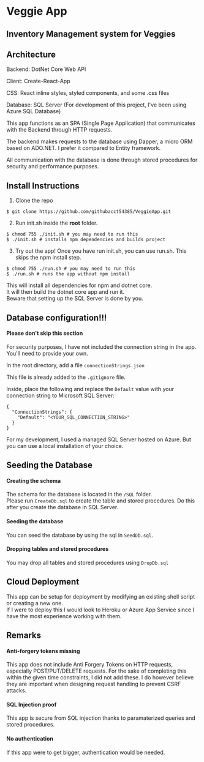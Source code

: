 # Veggie App

## Inventory Management system for Veggies

## Architecture

Backend: DotNet Core Web API

Client: Create-React-App

CSS: React inline styles, styled components, and some .css files

Database: SQL Server (For development of this project, I've been using Azure SQL Database)

This app functions as an SPA (Single Page Application) that communicates with the Backend through HTTP requests.

The backend makes requests to the database using Dapper, a micro ORM based on ADO<span></span>.NET. I prefer it compared to Entity framework.

All communication with the database is done through stored procedures for security and performance purposes.

## Install Instructions

1. Clone the repo

```
$ git clone https://github.com/githubacct54385/VeggieApp.git
```

2. Run init<span></span>.sh inside the **root** folder.

```
$ chmod 755 ./init.sh # you may need to run this
$ ./init.sh # installs npm dependencies and builds project
```

3. Try out the app!
   Once you have run init<span>.sh</span>, you can use run<span>.sh</span>. This skips the npm install step.

```
$ chmod 755 ./run.sh # you may need to run this
$ ./run.sh # runs the app without npm install
```

This will install all dependencies for npm and dotnet core.  
It will then build the dotnet core app and run it.  
Beware that setting up the SQL Server is done by you.

## Database configuration!!!

#### Please don't skip this section

For security purposes, I have not included the connection string in the app. You'll need to provide your own.

In the root directory, add a file `connectionStrings.json`

This file is already added to the `.gitignore` file.

Inside, place the following and replace the `Default` value with your connection string to Microsoft SQL Server:

```
{
  "ConnectionStrings": {
    "Default": "<YOUR_SQL_CONNECTION_STRING>"
  }
}

```

For my development, I used a managed SQL Server hosted on Azure. But you can use a local installation of your choice.

## Seeding the Database

#### Creating the schema

The schema for the database is located in the `/SQL` folder.  
Please run `CreateDb.sql` to create the table and stored procedures. Do this after you create the database in SQL Server.

#### Seeding the database

You can seed the database by using the sql in `SeedDb.sql`.

#### Dropping tables and stored procedures

You may drop all tables and stored procedures using `DropDb.sql`

## Cloud Deployment

This app can be setup for deployment by modifying an existing shell script or creating a new one.  
If I were to deploy this I would look to Heroku or Azure App Service since I have the most experience working with them.

## Remarks

#### Anti-forgery tokens missing

This app does not include Anti Forgery Tokens on HTTP requests, especially POST/PUT/DELETE requests. For the sake of completing this within the given time constraints, I did not add these. I do however believe they are important when designing request handling to prevent CSRF attacks.

#### SQL Injection proof

This app is secure from SQL injection thanks to paramaterized queries and stored procedures.

#### No authentication

If this app were to get bigger, authentication would be needed.
